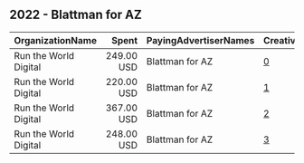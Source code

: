 ## 2022 - Blattman for AZ 
|OrganizationName|Spent|PayingAdvertiserNames|CreativeUrls|Impressions|Genders|AgeBrackets|CountryCodes|BillingAddresses|CandidateBallotInformation|
|:---|---:|:---|:---|---:|:---|:---|:---|:---|:---|
|Run the World Digital|249.00 USD|Blattman for AZ|[0](https://www.snap.com/political-ads/asset/1ec5e748f41bbc35c7ed815078ddb2616a400b418e7de4df8b85e3f13daf97e2?mediaType=mp4)|13,202||18+|united states|"1324 Spaight St,Madison,53703,US"|Seth Blattman|
|Run the World Digital|220.00 USD|Blattman for AZ|[1](https://www.snap.com/political-ads/asset/0882e52064fde9871323ffdfefd993b1a8edb5347f43a6eb65012ac3758b1a73?mediaType=mp4)|16,883||18+|united states|"1324 Spaight St,Madison,53703,US"|Seth Blattman|
|Run the World Digital|367.00 USD|Blattman for AZ|[2](https://www.snap.com/political-ads/asset/0b889fac2b8672cebe0402e8c25fc4a4449f9c8e9cd88b024dfdaf61b1ebc367?mediaType=mp4)|24,033||18+|united states|"1324 Spaight St,Madison,53703,US"|Seth Blattman|
|Run the World Digital|248.00 USD|Blattman for AZ|[3](https://www.snap.com/political-ads/asset/d2d3c2b79f31db12109e8e863380c5a78985f8c4ead4c4178645af382b29d7fd?mediaType=mp4)|13,209||18+|united states|"1324 Spaight St,Madison,53703,US"|Seth Blattman|
